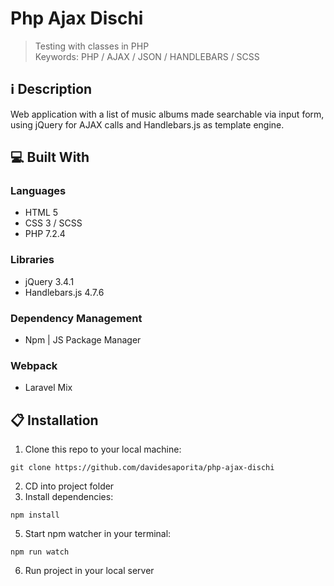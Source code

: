 ﻿# Php Ajax Dischi

> Testing with classes in PHP 
> <br>Keywords: PHP / AJAX / JSON / HANDLEBARS / SCSS

## :information_source: Description

Web application with a list of music albums made searchable via input form, using jQuery for AJAX calls and Handlebars.js as template engine.

## :computer: Built With

### Languages
- HTML 5
- CSS 3 / SCSS
- PHP 7.2.4

### Libraries
- jQuery 3.4.1
- Handlebars.js 4.7.6

### Dependency Management
- Npm | JS Package Manager

### Webpack
- Laravel Mix

## :clipboard: Installation

1. Clone this repo to your local machine:
```
git clone https://github.com/davidesaporita/php-ajax-dischi
```
2. CD into project folder
3. Install dependencies:
```
npm install
```
5. Start npm watcher in your terminal:
```
npm run watch
```
6. Run project in your local server
